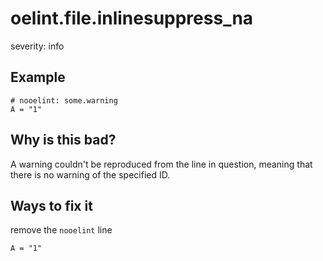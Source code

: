 # oelint.file.inlinesuppress_na

severity: info

## Example

```
# nooelint: some.warning
A = "1"
```

## Why is this bad?

A warning couldn't be reproduced from the line in question, meaning that there is no warning of the
specified ID.

## Ways to fix it

remove the ``nooelint`` line

```
A = "1"
```
